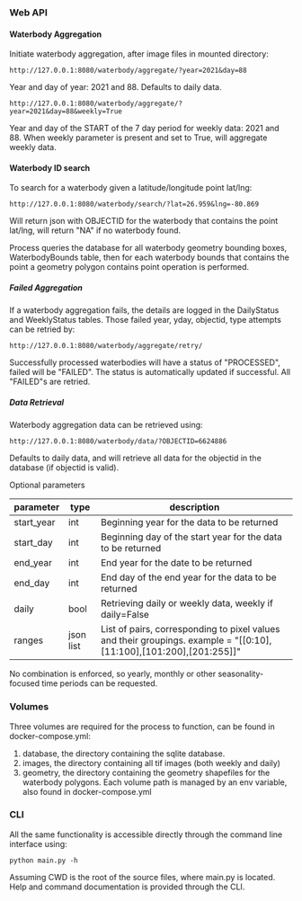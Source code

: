 ### Web API

#### Waterbody Aggregation
Initiate waterbody aggregation, after image files in mounted directory:
```
http://127.0.0.1:8080/waterbody/aggregate/?year=2021&day=88
```
Year and day of year: 2021 and 88.
Defaults to daily data.
```
http://127.0.0.1:8080/waterbody/aggregate/?year=2021&day=88&weekly=True
```
Year and day of the START of the 7 day period for weekly data: 2021 and 88. When weekly parameter is present and set to True, will aggregate weekly data.

#### Waterbody ID search
To search for a waterbody given a latitude/longitude point lat/lng:
```
http://127.0.0.1:8080/waterbody/search/?lat=26.959&lng=-80.869
```
Will return json with OBJECTID for the waterbody that contains the point lat/lng, will return "NA" if no waterbody found.

Process queries the database for all waterbody geometry bounding boxes, WaterbodyBounds table, then for each waterbody bounds that contains the point a geometry polygon contains point operation is performed.

##### Failed Aggregation
If a waterbody aggregation fails, the details are logged in the DailyStatus and WeeklyStatus tables. Those failed year, yday, objectid, type attempts can be retried by:
```
http://127.0.0.1:8080/waterbody/aggregate/retry/
```
Successfully processed waterbodies will have a status of "PROCESSED", failed will be "FAILED". The status is automatically updated if successful.
All "FAILED"s are retried.

##### Data Retrieval
Waterbody aggregation data can be retrieved using:
```
http://127.0.0.1:8080/waterbody/data/?OBJECTID=6624886
```
Defaults to daily data, and will retrieve all data for the objectid in the database (if objectid is valid).

Optional parameters

| parameter | type | description |
|-----------|-------|------------------|
| start_year | int | Beginning year for the data to be returned |
| start_day | int | Beginning day of the start year for the data to be returned |
| end_year | int | End year for the date to be returned |
| end_day | int | End day of the end year for the data to be returned |
| daily | bool | Retrieving daily or weekly data, weekly if daily=False |
| ranges | json list | List of pairs, corresponding to pixel values and their groupings. example = "[[0:10],[11:100],[101:200],[201:255]]"|

No combination is enforced, so yearly, monthly or other seasonality-focused time periods can be requested.


### Volumes
Three volumes are required for the process to function, can be found in docker-compose.yml:
1. database, the directory containing the sqlite database.
2. images, the directory containing all tif images (both weekly and daily)
3. geometry, the directory containing the geometry shapefiles for the waterbody polygons.
Each volume path is managed by an env variable, also found in docker-compose.yml


### CLI 

All the same functionality is accessible directly through the command line interface using:
```
python main.py -h
```
Assuming CWD is the root of the source files, where main.py is located. Help and command documentation is provided through the CLI.

